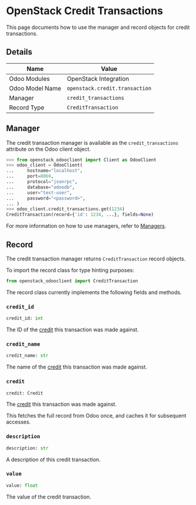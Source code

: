 # OpenStack Credit Transactions

This page documents how to use the manager and record objects
for credit transactions.

## Details

| Name            | Value                          |
|-----------------|--------------------------------|
| Odoo Modules    | OpenStack Integration          |
| Odoo Model Name | `openstack.credit.transaction` |
| Manager         | `credit_transactions`          |
| Record Type     | `CreditTransaction`            |

## Manager

The credit transaction manager is available as the `credit_transactions`
attribute on the Odoo client object.

```python
>>> from openstack_odooclient import Client as OdooClient
>>> odoo_client = OdooClient(
...     hostname="localhost",
...     port=8069,
...     protocol="jsonrpc",
...     database="odoodb",
...     user="test-user",
...     password="<password>",
... )
>>> odoo_client.credit_transactions.get(1234)
CreditTransaction(record={'id': 1234, ...}, fields=None)
```

For more information on how to use managers, refer to [Managers](index.md).

## Record

The credit transaction manager returns `CreditTransaction` record objects.

To import the record class for type hinting purposes:

```python
from openstack_odooclient import CreditTransaction
```

The record class currently implements the following fields and methods.

### `credit_id`

```python
credit_id: int
```

The ID of the [credit](credit.md) this transaction was made against.

### `credit_name`

```python
credit_name: str
```

The name of the [credit](credit.md) this transaction was made against.

### `credit`

```python
credit: Credit
```
The [credit](credit.md) this transaction was made against.

This fetches the full record from Odoo once,
and caches it for subsequent accesses.

### `description`

```python
description: str
```

A description of this credit transaction.

### `value`

```python
value: float
```

The value of the credit transaction.

